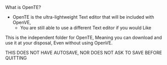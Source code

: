 What is OpenTE?
  - OpenTE is the ultra-lightweight Text editor that will be included with OpenVE,
      - You are still able to use a different Text editor if you would Like

This is the independent folder for OpenTE, Meaning you can download and use it  at your disposal, Even without using OpenVE.

THIS DOES NOT HAVE AUTOSAVE, NOR DOES NOT ASK TO SAVE BEFORE QUITTING
